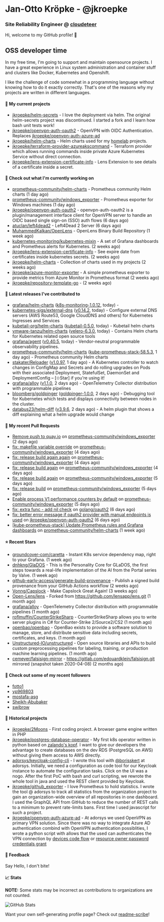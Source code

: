 # Jan-Otto Kröpke - @jkroepke
### Site Reliability Engineer @ [cloudeteer](https://cloudeteer.de/)

Hi, welcome to my GitHub profile! 👋

## OSS developer time
In my free time, I'm going to support and maintain opensource projects. I have a great experience in Linux system administration and container stuff and clusters like Docker, Kubernetes and Openshift.

I like the challenge of code somewhat in a programming language without knowing how to do it exactly correctly. That's one of the reasons why my projects are written in different languages.

#### 🌱 My current projects
- [jkroepke/helm-secrets](https://github.com/jkroepke/helm-secrets) - I love the deployment via helm. The original helm-secrets project was discontinued. I started a fork and I learn how bash unit tests work!
- [jkroepke/openvpn-auth-oauth2](https://github.com/jkroepke/openvpn-auth-oauth2) - OpenVPN with OIDC Authentication. Replaces  [jkroepke/openvpn-auth-azure-ad](https://github.com/jkroepke/openvpn-auth-azure-ad) 
- [jkroepke/helm-charts](https://github.com/jkroepke/helm-charts) - Helm charts used for my [homelab](https://github.com/jkroepke/homelab) projects.
- [jkroepke/terraform-provider-azureakscommand](https://github.com/jkroepke/terraform-provider-azureakscommand) - Terraform provider which allows running commands inside private Azure Kubernetes Service without direct connection.
- [jkroepke/lens-extension-certificate-info](https://github.com/jkroepke/lens-extension-certificate-info) - Lens Extension to see details of a certificate inside a secret.

#### 👷 Check out what I'm currently working on

- [prometheus-community/helm-charts](https://github.com/prometheus-community/helm-charts) - Prometheus community Helm charts (1 day ago)
- [prometheus-community/windows_exporter](https://github.com/prometheus-community/windows_exporter) - Prometheus exporter for Windows machines (1 day ago)
- [jkroepke/openvpn-auth-oauth2](https://github.com/jkroepke/openvpn-auth-oauth2) - openvpn-auth-oauth2 is a plugin/management interface client for OpenVPN server to handle an OIDC based single sign-on (SSO) auth flows (6 days ago)
- [atuclan/left4dead2](https://github.com/atuclan/left4dead2) - Left4Dead 2 Server (6 days ago)
- [MuhammedKalkan/OpenLens](https://github.com/MuhammedKalkan/OpenLens) - OpenLens Binary Build Repository (1 week ago)
- [kubernetes-monitoring/kubernetes-mixin](https://github.com/kubernetes-monitoring/kubernetes-mixin) -  A set of Grafana dashboards and Prometheus alerts for Kubernetes. (2 weeks ago)
- [jkroepke/lens-extension-certificate-info](https://github.com/jkroepke/lens-extension-certificate-info) - See expire date from certificates inside kubernetes secrets. (2 weeks ago)
- [jkroepke/helm-charts](https://github.com/jkroepke/helm-charts) - Collection of charts used in my projects (2 weeks ago)
- [jkroepke/azure-monitor-exporter](https://github.com/jkroepke/azure-monitor-exporter) - A simple prometheus exporter to provide metrics from Azure Monitor in Prometheus format (2 weeks ago)
- [jkroepke/repository-template-go](https://github.com/jkroepke/repository-template-go) -  (2 weeks ago)

#### 🔭 Latest releases I've contributed to

- [grafana/helm-charts](https://github.com/grafana/helm-charts) ([k8s-monitoring-1.0.12](https://github.com/grafana/helm-charts/releases/tag/k8s-monitoring-1.0.12), today) - 
- [kubernetes-sigs/external-dns](https://github.com/kubernetes-sigs/external-dns) ([v0.14.2](https://github.com/kubernetes-sigs/external-dns/releases/tag/v0.14.2), today) - Configure external DNS servers (AWS Route53, Google CloudDNS and others) for Kubernetes Ingresses and Services
- [kubetail-org/helm-charts](https://github.com/kubetail-org/helm-charts) ([kubetail-0.5.0](https://github.com/kubetail-org/helm-charts/releases/tag/kubetail-0.5.0), today) - Kubetail helm charts
- [vmware-tanzu/helm-charts](https://github.com/vmware-tanzu/helm-charts) ([velero-6.3.0](https://github.com/vmware-tanzu/helm-charts/releases/tag/velero-6.3.0), today) - Contains Helm charts for Kubernetes related open source tools
- [grafana/agent](https://github.com/grafana/agent) ([v0.40.5](https://github.com/grafana/agent/releases/tag/v0.40.5), today) - Vendor-neutral programmable observability pipelines.
- [prometheus-community/helm-charts](https://github.com/prometheus-community/helm-charts) ([kube-prometheus-stack-58.5.3](https://github.com/prometheus-community/helm-charts/releases/tag/kube-prometheus-stack-58.5.3), 1 day ago) - Prometheus community Helm charts
- [stakater/Reloader](https://github.com/stakater/Reloader) ([v1.0.97](https://github.com/stakater/Reloader/releases/tag/v1.0.97), 1 day ago) - A Kubernetes controller to watch changes in ConfigMap and Secrets and do rolling upgrades on Pods with their associated Deployment, StatefulSet, DaemonSet and DeploymentConfig – [✩Star] if you&#39;re using it!
- [grafana/alloy](https://github.com/grafana/alloy) ([v1.1.0](https://github.com/grafana/alloy/releases/tag/v1.1.0), 2 days ago) - OpenTelemetry Collector distribution with programmable pipelines
- [bloomberg/goldpinger](https://github.com/bloomberg/goldpinger) ([goldpinger-1.0.0](https://github.com/bloomberg/goldpinger/releases/tag/goldpinger-1.0.0), 2 days ago) - Debugging tool for Kubernetes which tests and displays connectivity between nodes in the cluster.
- [databus23/helm-diff](https://github.com/databus23/helm-diff) ([v3.9.6](https://github.com/databus23/helm-diff/releases/tag/v3.9.6), 2 days ago) - A helm plugin that shows a diff explaining what a helm upgrade would change

#### 🔨 My recent Pull Requests

- [Remove push to quay.io](https://github.com/prometheus-community/windows_exporter/pull/1490) on [prometheus-community/windows_exporter](https://github.com/prometheus-community/windows_exporter) (2 days ago)
- [fix: makefile variable override](https://github.com/prometheus-community/windows_exporter/pull/1482) on [prometheus-community/windows_exporter](https://github.com/prometheus-community/windows_exporter) (4 days ago)
- [fix: release build again again](https://github.com/prometheus-community/windows_exporter/pull/1481) on [prometheus-community/windows_exporter](https://github.com/prometheus-community/windows_exporter) (4 days ago)
- [fix: release build again](https://github.com/prometheus-community/windows_exporter/pull/1480) on [prometheus-community/windows_exporter](https://github.com/prometheus-community/windows_exporter) (4 days ago)
- [fix: release build again](https://github.com/prometheus-community/windows_exporter/pull/1479) on [prometheus-community/windows_exporter](https://github.com/prometheus-community/windows_exporter) (5 days ago)
- [fix: release build](https://github.com/prometheus-community/windows_exporter/pull/1478) on [prometheus-community/windows_exporter](https://github.com/prometheus-community/windows_exporter) (5 days ago)
- [Enable process V1 performance counters by default](https://github.com/prometheus-community/windows_exporter/pull/1477) on [prometheus-community/windows_exporter](https://github.com/prometheus-community/windows_exporter) (5 days ago)
- [fix: extra func - add nil check](https://github.com/golang/oauth2/pull/722) on [golang/oauth2](https://github.com/golang/oauth2) (6 days ago)
- [fix: better error message if oauth2 provider with manual endpoints is used](https://github.com/jkroepke/openvpn-auth-oauth2/pull/269) on [jkroepke/openvpn-auth-oauth2](https://github.com/jkroepke/openvpn-auth-oauth2) (6 days ago)
- [[kube-prometheus-stack] Update Prometheus rules and Grafana dashboards](https://github.com/prometheus-community/helm-charts/pull/4531) on [prometheus-community/helm-charts](https://github.com/prometheus-community/helm-charts) (1 week ago)

#### ⭐ Recent Stars

- [groundcover-com/caretta](https://github.com/groundcover-com/caretta) - Instant K8s service dependency map, right to your Grafana. (1 week ago)
- [dnhkng/GlaDOS](https://github.com/dnhkng/GlaDOS) - This is the Personality Core for GLaDOS, the first steps towards a real-life implementation of the AI from the Portal series by Valve. (1 week ago)
- [github-early-access/generate-build-provenance](https://github.com/github-early-access/generate-build-provenance) - Publish a signed build provenance from your GitHub Actions workflow (2 weeks ago)
- [Vonng/Capslock](https://github.com/Vonng/Capslock) - Make Capslock Great Again! (3 weeks ago)
- [Open-Lens/lens](https://github.com/Open-Lens/lens) - Forked from https://github.com/lensapp/lens.git (1 month ago)
- [grafana/alloy](https://github.com/grafana/alloy) - OpenTelemetry Collector distribution with programmable pipelines (1 month ago)
- [roflmuffin/CounterStrikeSharp](https://github.com/roflmuffin/CounterStrikeSharp) - CounterStrikeSharp allows you to write server plugins in C# for Counter-Strike 2/Source2/CS2 (1 month ago)
- [openbao/openbao](https://github.com/openbao/openbao) - OpenBao exists to provide a software solution to manage, store, and distribute sensitive data including secrets, certificates, and keys. (1 month ago)
- [Unstructured-IO/unstructured](https://github.com/Unstructured-IO/unstructured) - Open source libraries and APIs to build custom preprocessing pipelines for labeling, training, or production machine learning pipelines.  (1 month ago)
- [cemeyer/falsisign-mirror](https://github.com/cemeyer/falsisign-mirror) - https://gitlab.com/edouardklein/falsisign.git mirrored (snapshot taken 2020-04-08) (2 months ago)

#### 👯 Check out some of my recent followers

- [fotto1](https://github.com/fotto1)
- [yp969803](https://github.com/yp969803)
- [mostafa-asg](https://github.com/mostafa-asg)
- [Sheikh-Abubaker](https://github.com/Sheikh-Abubaker)
- [swibrow](https://github.com/swibrow)

#### 📜 Historical projects
- [jkroepke/2Moons](https://github.com/jkroepke/2Moons) - First coding project. A browser game engine written in PHP
- [jkroepke/postgres-database-operator](https://github.com/jkroepke/postgres-database-operator) - My first k8s operator written in python based on [zalando's kopf](https://github.com/zalando-incubator/kopf). I want to give our developers the advantage to create databases on the dev RDS (PostgreSQL on AWS) without giving them access to AWS directly.
- [adorsys/keycloak-config-cli](https://github.com/adorsys/keycloak-config-cli) - I wrote this tool with [@borisskert](https://github.com/borisskert) at adorsys. Initially, we need a configuration as code tool for our Keycloak instance to automate the configuration tasks. Click on the UI was a nogo. After the first PoC with bash and curl scripting, we rewrote the whole tool in java and used the REST client provided by Keycloak.
- [jkroepke/github_exporter](https://github.com/jkroepke/github_exporter) - I love Prometheus to hold statistics. I wrote the tool @ adorsys to track all statistics from the organization project to gain an organization-wide overview of all repositories in one dashboard. I used the GraphQL API from GitHub to reduce the number of REST calls to a minimum to prevent rate-limits bans. First time I used javascript for such a project.
- [jkroepke/openvpn-auth-azure-ad](https://github.com/jkroepke/openvpn-auth-azure-ad) - At adorsys we used OpenVPN as primary VPN solution. Since there was no way to integrate Azure AD authentication combind with OpenVPN authentication possiblities, I wrote a python script with allows that the used can authenticates the VPN connection by [devices code flow](https://docs.microsoft.com/en-us/azure/active-directory/develop/v2-oauth2-device-code) or [resource owner password credentials grant](https://docs.microsoft.com/en-us/azure/active-directory/develop/v2-oauth-ropc)

#### 💬 Feedback

Say Hello, I don't bite!

#### 📈 Stats

**NOTE:** Some stats may be incorrect as contributions to organizations
are not counted.

![GitHub Stats](https://github-readme-stats.vercel.app/api?username=jkroepke&count_private=false&theme=tokyonight&show_icons=true)

Want your own self-generating profile page? Check out [readme-scribe](https://github.com/muesli/readme-scribe)!
